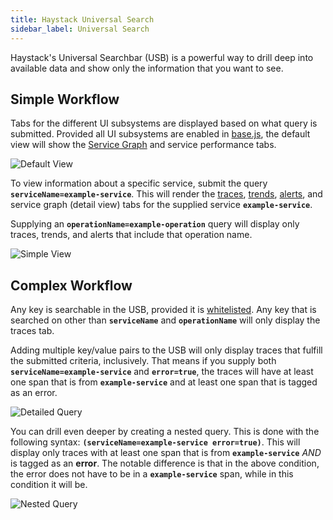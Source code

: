 ```yaml
---
title: Haystack Universal Search
sidebar_label: Universal Search
---
```


Haystack's Universal Searchbar (USB) is a powerful way to drill deep into available data and show only the information that you want to see. 

## Simple Workflow
Tabs for the different UI subsystems are displayed based on what query is submitted. Provided all UI subsystems are enabled in [base.js](https://github.com/ExpediaDotCom/haystack-ui/blob/master/server/config/base.js), the default view will show the [Service Graph](https://expediadotcom.github.io/haystack/docs/ui_service_graph.html) and service performance tabs. 

![Default View](/haystack/img/universal_search_default.png)

To view information about a specific service, submit the query **`serviceName=example-service`**. This will render the [traces](https://expediadotcom.github.io/haystack/docs/ui_traces.html), [trends](https://expediadotcom.github.io/haystack/docs/ui_trends.html), [alerts](https://expediadotcom.github.io/haystack/docs/ui_alerts.html), and service graph (detail view) tabs for the supplied service **`example-service`**. 

Supplying an **`operationName=example-operation`** query will display only traces, trends, and alerts that include that operation name.

![Simple View](/haystack/img/universal_search.png)

## Complex Workflow

Any key is searchable in the USB, provided it is [whitelisted](https://github.com/ExpediaDotCom/haystack/blob/98cb086ed5d5740f698cb5d946811bc38154f2df/deployment/terraform/modules/haystack-apps/kubernetes/ui/variables.tf#L39). Any key that is searched on other than **`serviceName`** and **`operationName`** will only display the traces tab. 

Adding multiple key/value pairs to the USB will only display traces that fulfill the submitted criteria, inclusively. That means if you supply both **`serviceName=example-service`** and **`error=true`**, the traces will have at least one span that is from **`example-service`** and at least one span that is tagged as an error. 

![Detailed Query](/haystack/img/universal_search_detailed.png)

You can drill even deeper by creating a nested query. This is done with the following syntax: **`(serviceName=example-service error=true)`**. This will display only traces with at least one span that is from **`example-service`** *AND* is tagged as an **error**. The notable difference is that in the above condition, the error does not have to be in a **`example-service`** span, while in this condition it will be. 

![Nested Query](/haystack/img/universal_search_nested.png)
